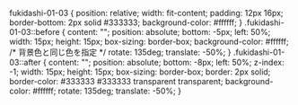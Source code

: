 fukidashi-01-03 {
  position: relative;
  width: fit-content;
  padding: 12px 16px;
  border-bottom: 2px solid #333333;
  background-color: #ffffff;
}
.fukidashi-01-03::before {
  content: "";
  position: absolute;
  bottom: -5px;
  left: 50%;
  width: 15px;
  height: 15px;
  box-sizing: border-box;
  background-color: #ffffff; /* 背景色と同じ色を指定 */
  rotate: 135deg;
  translate: -50%;
}
.fukidashi-01-03::after {
  content: "";
  position: absolute;
  bottom: -8px;
  left: 50%;
  z-index: -1;
  width: 15px;
  height: 15px;
  box-sizing: border-box;
  border: 2px solid;
  border-color: #333333 #333333 transparent transparent;
  background-color: #ffffff;
  rotate: 135deg;
  translate: -50%;
}

